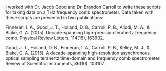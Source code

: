 I worked with Dr. Jacob Good and Dr. Brandon Carroll to write these scripts for taking data on a THz frequency comb spectrometer. Data taken with these scripts are presented in two publications:

Finneran, I. A., Good, J. T., Holland, D. B., Carroll, P. B., Allodi, M. A., & Blake, G. A. (2015). Decade-spanning high-precision terahertz frequency comb. Physical Review Letters, 114(16), 163902.

Good, J. T., Holland, D. B., Finneran, I. A., Carroll, P. B., Kelley, M. J., & Blake, G. A. (2015). A decade-spanning high-resolution asynchronous optical sampling terahertz time-domain and frequency comb spectrometer. Review of Scientific Instruments, 86(10), 103107.
